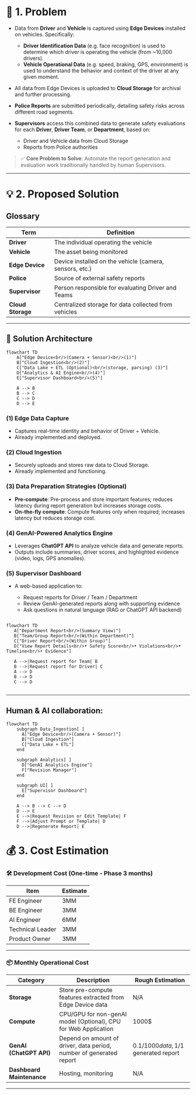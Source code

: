 # 🚧 1. Problem

* Data from **Driver** and **Vehicle** is captured using **Edge Devices** installed on vehicles. Specifically:

  * **Driver Identification Data** (e.g. face recognition) is used to determine which driver is operating the vehicle (from \~10,000 drivers).
  * **Vehicle Operational Data** (e.g. speed, braking, GPS, environment) is used to understand the behavior and context of the driver at any given moment.
* All data from Edge Devices is uploaded to **Cloud Storage** for archival and further processing.
* **Police Reports** are submitted periodically, detailing safety risks across different road segments.
* **Supervisors** access this combined data to generate safety evaluations for each **Driver**, **Driver Team**, or **Department**, based on:

  * Driver and Vehicle data from Cloud Storage
  * Reports from Police authorities

> ✅ **Core Problem to Solve**: Automate the report generation and evaluation work traditionally handled by human Supervisors.

---

# 💡 2. Proposed Solution

## Glossary

| Term              | Definition                                              |
| ----------------- | ------------------------------------------------------- |
| **Driver**        | The individual operating the vehicle                    |
| **Vehicle**       | The asset being monitored                               |
| **Edge Device**   | Device installed on the vehicle (camera, sensors, etc.) |
| **Police**        | Source of external safety reports                       |
| **Supervisor**    | Person responsible for evaluating Driver and Teams      |
| **Cloud Storage** | Centralized storage for data collected from vehicles    |

---

## 🧠 Solution Architecture

```mermaid
flowchart TD
    A["Edge Device<br/>(Camera + Sensor)<br/>(1)"]
    B["Cloud Ingestion<br/>(2)"]
    C["Data Lake + ETL (Optional)<br/>(storage, parsing) (3)"]
    D["Analytics & AI Engine<br/>(4)"]
    E["Supervisor Dashboard<br/>(5)"]

    A --> B
    B --> C
    C --> D
    D --> E
```

### (1) Edge Data Capture

* Captures real-time identity and behavior of Driver + Vehicle.
* Already implemented and deployed.

### (2) Cloud Ingestion

* Securely uploads and stores raw data to Cloud Storage.
* Already implemented and functioning.

### (3) Data Preparation Strategies (Optional)

* **Pre-compute**: Pre-process and store important features; reduces latency during report generation but increases storage costs.
* **On-the-fly compute**: Compute features only when required; increases latency but reduces storage cost.

### (4) GenAI-Powered Analytics Engine

* Leverages **ChatGPT API** to analyze vehicle data and generate reports.
* Outputs include summaries, driver scores, and highlighted evidence (video, logs, GPS anomalies).

### (5) Supervisor Dashboard

* A web-based application to:

  * Request reports for Driver / Team / Department
  * Review GenAI-generated reports along with supporting evidence
  * Ask questions in natural language (RAG or ChatGPT API backend)
 
 ```mermaid

flowchart TD
    A["Department Report<br/>(Summary View)"]
    B["Team/Group Report<br/>(Within Department)"]
    C["Driver Report<br/>(Within Group)"]
    D["View Report Details<br/>• Safety Score<br/>• Violations<br/>• Timeline<br/>• Evidence"]

    A -->|Request report for Team| B
    B -->|Request report for Driver| C
    A --> D
    B --> D
    C --> D


``` 

---

## Human & AI collaboration:
```mermaid
flowchart TD
    subgraph Data_Ingestion[ ]
      A["Edge Device<br/>(Camera + Sensor)"]
      B["Cloud Ingestion"]
      C["Data Lake + ETL"]
    end

    subgraph Analytics[ ]
      D["GenAI Analytics Engine"]
      F["Revision Manager"]
    end

    subgraph UI[ ]
      E["Supervisor Dashboard"]
    end

    A --> B --> C --> D
    D --> E
    E -->|Request Revision or Edit Template| F
    F -->|Adjust Prompt or Template| D
    D -->|Regenerate Report| E

```

# 💰 3. Cost Estimation

### 🛠️ Development Cost (One-time - Phase 3 months)

| Item             | Estimate                        |
| ---------------- | ------------------------------- |
| FE Engineer | 3MM |
| BE Engineer | 3MM |
| AI Engineer | 6MM |
| Technical Leader | 3MM |
| Product Owner | 3MM |

---

### 📦 Monthly Operational Cost 

| Category                  | Description                                                         | Rough Estimation                  
| ------------------------- | -------------------------------------------------                   | -------------------------------------------------
| **Storage**               | Store pre-compute features extracted from Edge Device data          | N/A                  
| **Compute**               | CPU/GPU for non-genAI model (Optional), CPU for Web Application                | 1000$                             
| **GenAI (ChatGPT API)**   | Depend on amount of driver, data period, number of generated report | 0.1$/1000 data, 1$/1 generated report
| **Dashboard Maintenance** | Hosting, monitoring                                                 | N/A


---
